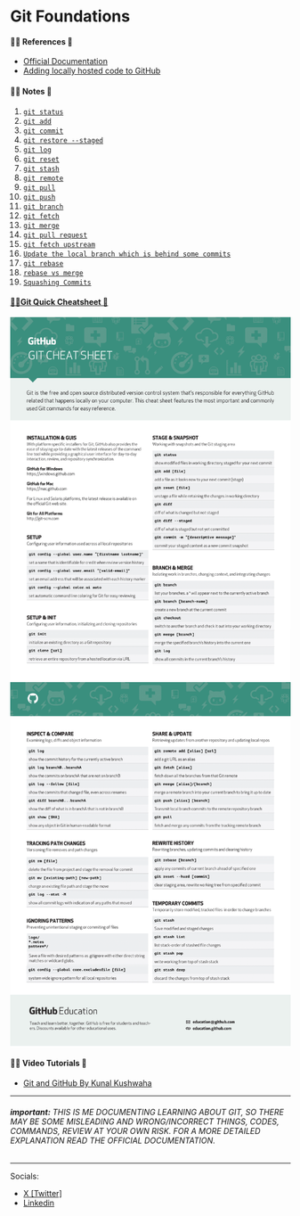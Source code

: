 # Git Foundations

#### 😶‍🌫️ References 🔽

- [Official Documentation](https://git-scm.com/docs)
- [Adding locally hosted code to GitHub]()

#### 😶‍🌫️ Notes 🔽

1. [`git status`](./git-lessons/git-status.md)
2. [`git add`](./git-lessons/git-add.md)
3. [`git commit`](./git-lessons/git-commit.md)
4. [`git restore --staged`](./git-lessons/git-restored--staged.md)
5. [`git log`](./git-lessons/git-log.md)
6. [`git reset`](./git-lessons/git-reset.md)
7. [`git stash`](./git-lessons/git-stash.md)
8. [`git remote`](./git-lessons/git-remote.md)
9. [`git pull`](./git-lessons/git-pull.md)
10. [`git push`](./git-lessons/git-push.md)
11. [`git branch`](./git-lessons/git-branch.md)
12. [`git fetch`]()
13. [`git merge`](./git-lessons/git-merge.md)
14. [`git pull request`](./git-lessons/git-pull-request.md)
15. [`git fetch upstream`](./git-lessons/git-fetch-upstream.md)
16. [`Update the local branch which is behind some commits`](./git-lessons/update-local-branch.md)
17. [`git rebase`](./git-lessons/git-rebase.md)
18. [`rebase vs merge`](./git-lessons/rebase-vs-merge.md)
19. [`Squashing Commits`](./git-lessons/squashing-commits.md)

#### [😶‍🌫️Git Quick Cheatsheet 🔽](./git-lessons/git-cheat-sheet-education.pdf)

![Page 1](./git-lessons/git-cheat-sheet-education/git-cheat-sheet-education-1.png)
![Page 2](./git-lessons/git-cheat-sheet-education/git-cheat-sheet-education-2.png)

#### 😶‍🌫️ Video Tutorials 🔽

- [Git and GitHub By Kunal Kushwaha](https://www.youtube.com/watch?v=apGV9Kg7ics)

---

###### **_important:_** THIS IS ME DOCUMENTING LEARNING ABOUT GIT, SO THERE MAY BE SOME MISLEADING AND WRONG/INCORRECT THINGS, CODES, COMMANDS, REVIEW AT YOUR OWN RISK. FOR A MORE DETAILED EXPLANATION READ THE OFFICIAL DOCUMENTATION.

---

Socials:

- [X [Twitter]](https://twitter.com/srijonpaul3)
- [Linkedin](https://www.linkedin.com/in/srijonp4/)
